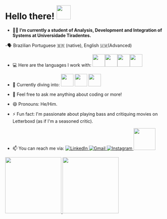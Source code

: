 **<h1>Hello there! <img src="https://lumiere-a.akamaihd.net/v1/images/image_24de51ea.gif" style="width: 45px;" /></h1>**


- 👨‍🎓 **I’m currently a student of Analysis, Development and Integration of Systems at Universidade Tiradentes.**

-:speaking_head: Brazilian Portuguese 🇧🇷 (native), English 🇺🇲(Advanced)
  
- 💻 Here are the languages I work with: <img src="https://cdn.jsdelivr.net/gh/devicons/devicon@latest/icons/java/java-original-wordmark.svg" width="40" height="40" /><img src="https://cdn.jsdelivr.net/gh/devicons/devicon@latest/icons/javascript/javascript-original.svg" width="40" height="40" /><img src="https://cdn.jsdelivr.net/gh/devicons/devicon@latest/icons/react/react-original.svg" width="40" height="40" /><img src="https://cdn.jsdelivr.net/gh/devicons/devicon@latest/icons/typescript/typescript-original.svg" width="40" height="40" />

- 🚀 Currently diving into: <img src="https://cdn.jsdelivr.net/gh/devicons/devicon@latest/icons/ruby/ruby-plain-wordmark.svg" width="40" height="40" /> <img src="https://cdn.jsdelivr.net/gh/devicons/devicon@latest/icons/googlecloud/googlecloud-original-wordmark.svg" width="40" height="40" /> <img src="https://hermes.dio.me/tracks/a039b34c-7aa8-4a3d-b765-07c8c837f67a.png" width="40" height="40"  />

- 💬 Feel free to ask me anything about coding or more!

- 😄 Pronouns: He/Him.

- ⚡ Fun fact: I'm passionate about playing bass and critiquing movies on Letterboxd (as if I'm a seasoned critic).

    <div style="display: inline_block"> 
- 📫 You can reach me via:   <a href="https://www.linkedin.com/in/antonio-dev-/" target="_blank">
      <img src="https://img.shields.io/badge/-LinkedIn-%230077B5?style=for-the-badge&logo=linkedin&logoColor=white" alt="LinkedIn">
    </a>  <a href="mailto:carloscavalcante.developer@gmail.com">
      <img src="https://img.shields.io/badge/Gmail-D14836?style=for-the-badge&logo=gmail&logoColor=white" alt="Gmail">
    </a>  <a href="https://www.instagram.com/antonio_cvt" target="_blank">
      <img src="https://img.shields.io/badge/-Instagram-%23E4405F?style=for-the-badge&logo=instagram&logoColor=white" alt="Instagram">
    </a>
    <a href="https://www.dio.me/users/carloscavalcantte9722"><img src="https://hermes.digitalinnovation.one/assets/diome/logo-full.svg" width="70"></a>
  </div>

<div>
  <a href="https://github.com/Carloscavalcante97">
    <img loading="lazy" height="180em" src="https://github-readme-stats.vercel.app/api/top-langs/?username=Carloscavalcante97&layout=compact&langs_count=7&theme=ocean_dark"/>
    <img loading="lazy" height="180em" src="https://github-readme-stats.vercel.app/api?username=Carloscavalcante97&show_icons=true&show=stars&theme=ocean_dark&include_all_commits=true&count_private=true"/>
  </a>
</div>
